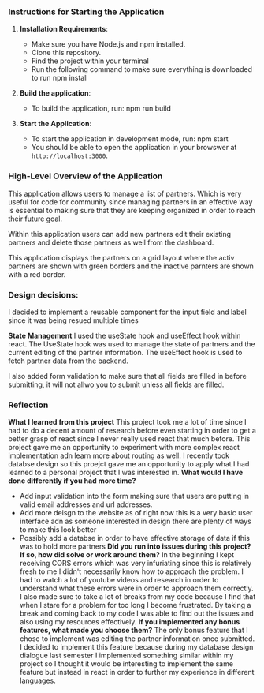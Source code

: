### Instructions for Starting the Application

1. **Installation Requirements**:
   - Make sure you have Node.js and npm installed.
   - Clone this repository.
   - Find the project within your terminal
   - Run the following command to make sure everything is downloaded to run 
     npm install

2. **Build the application**:
   - To build the application, run:
     npm run build


3. **Start the Application**:
   - To start the application in development mode, run:
     npm start
   - You should be able to open the application in your browswer at `http://localhost:3000`.

### High-Level Overview of the Application
This application allows users to manage a list of partners. Which is very useful for code for community since managing partners in an effective way is essential to making sure that they are keeping organized in order to reach their future goal. 

Within this application users can add new partners edit their existing partners and delete those partners as well from the dashboard.

This application displays the partners on a grid layout where the activ  partners are shown with green borders and the inactive parnters are shown with a red border.

### Design decisions: 

I decided to implement a reusable component for the input field and label since it was being resued multiple times 

**State Management**
I used the useState hook and useEffect hook within react. The UseState hook was used to manage the state of partners and the current editing of the partner information. The useEffect hook is used to fetch partner data from the backend.

I also added form validation to make sure that all fields are filled in before submitting, it will not allwo you to submit unless all fields are filled. 

### Reflection
**What I learned from this project**
This project took me a lot of time since I had to do a decent amount of research before even starting in order to get a better grasp of react since I never really used react that much before. This project gave me an opportunity to experiment with more complex react implementation adn learn more about routing as well. I recently took databse design so this proejct gave me an opportunity to apply what I had learned to a personal project that I was interested in.
**What would I have done differently if you had more time?**
- Add input validation into the form making sure that users are putting in valid email addresses and url addresses. 
- Add more deisgn to the website as of right now this is a very basic user interface adn as someone interested in design there are plenty of ways to make this look better 
- Possibly add a databse in order to have effective storage of data if this was to hold more partners **Did you run into issues during this project? If so, how did solve or work around them?**
In the beginning I kept receiving CORS errors which was very infuriating since this is relatively fresh to me I didn't necessarily know how to approach the problem. I had to watch a lot of youtube videos and research in order to understand what these errors were in order to approach them correctly. I also made sure to take a lot of breaks from my code because I find that when I stare for a problem for too long I become frustrated. By taking a break and coming back to my code I was able to find out the issues and also using my resources effectively. 
**If you implemented any bonus features, what made you choose them?**
The only bonus feature that I chose to implement was editing the partner information once submitted. I decided to implement this feature because during my database design dialogue last semester I implemented something similar within my project so I thought it would be interesting to implement the same feature but instead in react in order to further my experience in different languages. 